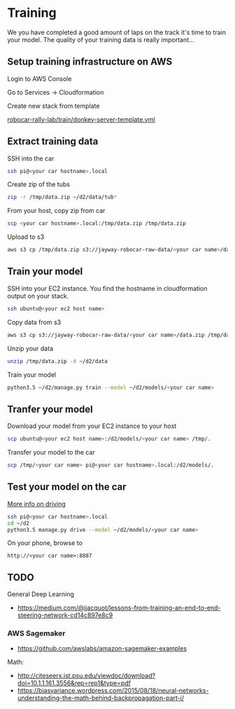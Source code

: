 # Training
We you have completed a good amount of laps on the track it's time to train your model.
The quality of your training data is really important...

## Setup training infrastructure on AWS

Login to AWS Console

Go to Services -> Cloudformation

Create new stack from template

[robocar-rally-lab/train/donkey-server-template.yml](https://github.com/jayway/robocar-rally-lab/blob/master/train/donkey-server-template.yml)

## Extract training data

SSH into the car
```bash
ssh pi@<your car hostname>.local
```

Create zip of the tubs 
```bash
zip -r /tmp/data.zip ~/d2/data/tub*
```

From your host, copy zip from car
```bash
scp <your car hostname>.local:/tmp/data.zip /tmp/data.zip
```

Upload to s3
```bash
aws s3 cp /tmp/data.zip s3://jayway-robocar-raw-data/<your car name>/data.zip
```

## Train your model 

SSH into your EC2 instance.
You find the hostname in cloudformation output on your stack.
```bash
ssh ubuntu@<your ec2 host name>
```

Copy data from s3
```bash
aws s3 cp s3://jayway-robocar-raw-data/<your car name>/data.zip /tmp/data.zip
```

Unzip your data
```bash
unzip /tmp/data.zip -d ~/d2/data
```

Train your model
```bash
python3.5 ~/d2/manage.py train --model ~/d2/models/<your car name>
```

## Tranfer your model

Download your model from your EC2 instance to your host
```bash
scp ubuntu@<your ec2 host name>:/d2/models/<your car name> /tmp/.
```

Transfer your model to the car
```bash
scp /tmp/<your car name> pi@<your car hostname>.local:/d2/models/.
```

## Test your model on the car
[More info on driving](http://docs.donkeycar.com/guide/get_driving/#drive-your-car)

```bash
ssh pi@<your car hostname>.local
cd ~/d2
python3.5 manage.py drive --model ~/d2/models/<your car name>
```

On your phone, browse to
```
http://<your car name>:8887
```

## TODO

General Deep Learning
- https://medium.com/@jjacquot/lessons-from-training-an-end-to-end-steering-network-cd14c897e8c9

### AWS Sagemaker
- https://github.com/awslabs/amazon-sagemaker-examples

Math:
- http://citeseerx.ist.psu.edu/viewdoc/download?doi=10.1.1.161.3556&rep=rep1&type=pdf
- https://biasvariance.wordpress.com/2015/08/18/neural-networks-understanding-the-math-behind-backpropagation-part-i/
